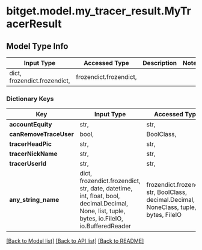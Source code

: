 # bitget.model.my_tracer_result.MyTracerResult

## Model Type Info
Input Type | Accessed Type | Description | Notes
------------ | ------------- | ------------- | -------------
dict, frozendict.frozendict,  | frozendict.frozendict,  |  | 

### Dictionary Keys
Key | Input Type | Accessed Type | Description | Notes
------------ | ------------- | ------------- | ------------- | -------------
**accountEquity** | str,  | str,  |  | [optional] 
**canRemoveTraceUser** | bool,  | BoolClass,  |  | [optional] 
**tracerHeadPic** | str,  | str,  |  | [optional] 
**tracerNickName** | str,  | str,  |  | [optional] 
**tracerUserId** | str,  | str,  |  | [optional] 
**any_string_name** | dict, frozendict.frozendict, str, date, datetime, int, float, bool, decimal.Decimal, None, list, tuple, bytes, io.FileIO, io.BufferedReader | frozendict.frozendict, str, BoolClass, decimal.Decimal, NoneClass, tuple, bytes, FileIO | any string name can be used but the value must be the correct type | [optional]

[[Back to Model list]](../../README.md#documentation-for-models) [[Back to API list]](../../README.md#documentation-for-api-endpoints) [[Back to README]](../../README.md)

